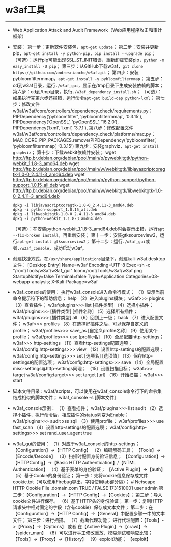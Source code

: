 # w3af工具
---

* Web Application Attack and Audit Framework（Web应用程序攻击和审计框架）

* 安装：
  第一步：更新软件安装包，`apt-get update`；
  第二步：安装并更新pip，`apt-get install -y python-pip`，`pip install --upgrade pip`；
  （可选）：运行pip可能出现SSL_ST_INIT错误，重新卸载安装pip，`python -m easy_install -U pip`；
  第三步：从GitHub下载w3af，`git clone https://github.com/andresriancho/w3af.git`；
  第四步：安装pybloomfiltermmap，`apt-get install -y pybloomfiltermmap`；
  第五步：cd到w3af目录，运行`./w3af_gui`，显示在/tmp目录下生成安装依赖的脚本；
  第六步：cd到/tmp目录，执行`./w3af_dependency_install.sh`；
  （可选）：如果执行完第六步还报错，运行命令`apt-get build-dep python-lxml`；
  第七步：修改文件w3af/w3af/core/controllers/dependency_check/requirements.py；
      PIPDependency(‘pybloomfilter’, ‘pybloomfiltermmap’, ‘0.3.15’),
      PIPDependency(‘OpenSSL’, ‘pyOpenSSL’, ‘16.2.0’),
      PIPDependency(‘lxml’, ‘lxml’, ‘3.7.1’),
  第八步：修改配置文件w3af/w3af/core/controllers/dependency_check/platforms/mac.py；
      MAC_CORE_PIP_PACKAGES.remove(PIPDependency(‘pybloomfilter’, ‘pybloomfiltermmap’, ‘0.3.15’)
  第九步：安装graphviz，`apt-get install graphviz`；
  第十步：下载webkit依赖并安装；
      wget http://ftp.br.debian.org/debian/pool/main/p/pywebkitgtk/python-webkit_1.1.8-3_amd64.deb
      wget http://ftp.br.debian.org/debian/pool/main/w/webkitgtk/libjavascriptcoregtk-1.0-0_2.4.11-3_amd64.deb
      wget http://ftp.br.debian.org/debian/pool/main/p/python-support/python-support_1.0.15_all.deb
      wget http://ftp.br.debian.org/debian/pool/main/w/webkitgtk/libwebkitgtk-1.0-0_2.4.11-3_amd64.deb

      dpkg -i libjavascriptcoregtk-1.0-0_2.4.11-3_amd64.deb
      dpkg -i python-support_1.0.15_all.deb
      dpkg -i libwebkitgtk-1.0-0_2.4.11-3_amd64.deb
      dpkg -i python-webkit_1.1.8-3_amd64.deb
  （可选）：在安装python-webkit_1.1.8-3_amd64.deb时会提示出错，运行`apt --fix-broken install`，再重新安装；
  第十一步：安装gtksourceview2，运行`apt-get install gtksourceview2`；
  第十二步：运行`./w3af_gui`或者`./w3af_console`，成功启动w3af。

* 创建快捷方式，在`/usr/share/applications`目录下，创建kali-w3af.desktop文件：
      [Desktop Entry]
      Name=w3af
      Encoding=UTF-8
      Exec=sh -c "/root/Tools/w3af/w3af_gui"
      Icon=/root/Tools/w3af/w3af.png
      StartupNotify=false
      Terminal=false
      Type=Application
      Categories=03-webapp-analysis;
      X-Kali-Package=w3af
* w3af_console的使用：
  执行w3af_console进入命令行模式；
  （1）显示当前命令提示符下的帮助信息；
      help
  （2）进入plugins模块；
      w3af>>> plugins
  （3）查看插件；
      w3af/plugins>>> list [插件类型]
  （4）选择小插件；
      w3af/plugins>>> [插件类型] [插件名称]
  （5）选择所有插件；
      w3af/plugins>>> [插件类型] all
  （6）回到上一级；
      back
  （7）进入配置文件；
      w3af>>> profiles
  （8）在选择好插件之后，可以保存自定义的profile；
      w3af/profiles>>> save_as [自定义profile名称]
  （9）使用某个profile；
      w3af/profiles>>> use [profile名]
  （10）全局配置http-settings；
      w3af>>> http-settings
  （11）查看http-settings配置选项；
      w3af/config:http-settings>>> view
  （12）设置http-settings的配置选项；
      w3af/config:http-settings>>> set [选项名] [选项值]
  （13）保存http-settings的配置选项；
      w3af/config:http-settings>>> save
  （14）全局配置misc-settings与http-settings同理；
  （15）设置扫描目标；
      w3af>>> target
      w3af/config:target>>> set target [url]
  （16）开始扫描；
      w3af>>> start 

* 脚本文件目录：w3af/scripts，可以使用在w3af_console命令行下的命令集结成相似的脚本文件；
      w3af_console -s [脚本文件]    

* w3af_console示例：
  （1）查看插件；
      w3af/plugins>>> list audit
  （2）选择小插件，执行命令后，相应插件的status列变为Enable；
      w3af/plugins>>> audit xss sqli
  （3）使用profile；
      w3af/profiles>>> use fast_scan
  （4）设置http-settings的配置选项；
      w3af/config:http-settings>>> set rand_user_agent true
  

* w3af_gui的使用：
  （1）对应于w3af_console的http-settings；
      【Configuration】->【HTTP Config】
  （2）编码解码工具；
      【Tools】->【Encode/Decode】
  （3）扫描时配置身份验证信息；
      【Configuration】->【HTTPConfig】->【Basic HTTP Authentication】/【NTML Authentication】
  （4）基于表单的身份验证；
      【Active Plugin】->【auth】
  （5）基于Cookie的身份验证；
      第一步：先将cookie信息保存成文件cookie.txt（可以使用Firebug导出，字段使用tab键分隔）；
      # Netscape HTTP Cookie File
      .domain.com    TRUE   /       FALSE   1731510001      user    admin
      第二步：【Configuration】->【HTTP Config】->【Cookies】； 
      第三步：导入cookie文件进行保存。
  （6）基于HTTP头的身份验证；
      第一步：复制HTTP请求头中相对固定的字段（含有cookie）保存成文本文件；
      第二步：在【Configuration】->【HTTP Config】->【General】中配置步骤一中的文本文件；
      第三步：进行扫描。
  （7）截断代理功能；
      进行代理配置：【Tools】->【Proxy】->【Options】
      或者
      在【Active Plugin】->【crawl】->【spider_man】
  （8）可以进行手工修改重放、模糊测试和响应比较；
      【Tools】->【Proxy】->【History】
  （9）exploit功能；
      【exploit】
